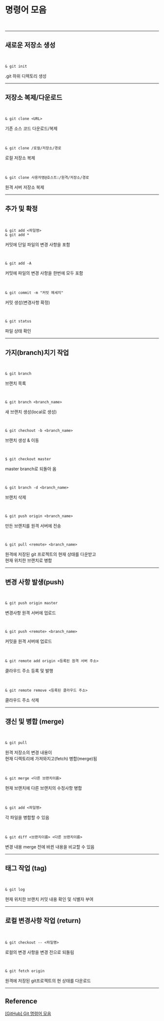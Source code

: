 # 명령어 모음
</br>

***
## 새로운 저장소 생성
</br>

```
& git init
```

.git  하위 디렉토리 생성

***
## 저장소 복제/다운로드
</br>

```
& git clone <URL>
```
기존 소스 코드 다운로드/복제

</br>

```
& git clone /로컬/저장소/경로
```
로컬 저장소 복제

</br>

```
& git clone 사용자명@호스트:/원격/저장소/경로
```
원격 서버 저장소 복제


***
## 추가 및 확정

</br>

```
& git add <파일명>
& git add *
```

커밋에 단일 파일의 변경 사항을 포함

</br>

```
& git add -A
```
커밋에 파일의 변경 사항을 한번에 모두 포함

</br>

```
& git commit -m "커밋 메세지"
```
커밋 생성(변경사항 확정)

</br>

```
& git status
```
파일 상태 확인

***
## 가지(branch)치기 작업

</br>

```
& git branch
```
브랜치 목록

</br>

```
& git branch <branch_name>
```
새 브랜치 생성(local로 생성)

</br>

```
& git chechout -b <branch_name>
```
브랜치 생성 & 이동

</br>

```
$ git checkout master
```
master branch로 되돌아 옴

</br>

```
& git branch -d <branch_name>
```
브랜치 삭제

</br>

```
& git push origin <branch_name>
```
만든 브랜치를 원격 서버에 전송

</br>

```
& git pull <remote> <branch_name>
```
원격에 저장된 git 프로젝트의 현재 상태를 다운받고  
현재 위치한 브랜치로 병합

***

## 변경 사항 발생(push)

</br>

```
& git push origin master
```
변경사항 원격 서버에 업로드

</br>

```
& git push <remote> <branch_name>
```
커밋을 원격 서버에 업로드

</br>

```
& git remote add origin <등록된 원격 서버 주소>
```
클라우드 주소 등록 및 발행

</br>

```
& git remote remove <등록된 클라우드 주소>
```
클라우드 주소 삭제

***

## 갱신 및 병합 (merge)

</br>

```
& git pull
```
원격 저장소의 변경 내용이  
현재 디렉토리에 가져와지고(fetch) 병합(merge)됨

</br>

```
& git merge <다른 브랜치이름>
```
현재 브랜치에 다른 브랜치의 수정사항 병합

</br>

```
& git add <파일명>
```
각 파일을 병합할 수 있음

</br>

```
& git diff <브랜치이름> <다른 브랜치이름>
```
변경 내용 merge 전에 바뀐 내용을 비교할 수 있음

***

## 태그 작업 (tag)

</br>

```
& git log
```
현재 위치한 브랜치 커밋 내용 확인 및 식별자 부여

***

## 로컬 변경사항 작업 (return)

</br>

```
& git checkout -- <파일명>
```
로컬의 변경 사항을 변경 전으로 되돌림

</br>

```
& git fetch origin
```
원격에 저장된 git프로젝트의 현 상태를 다운로드

***

## Reference

[[GitHub] Git 명령어 모음](https://velog.io/@delilah/GitHub-Git-%EB%AA%85%EB%A0%B9%EC%96%B4-%EB%AA%A8%EC%9D%8C)
